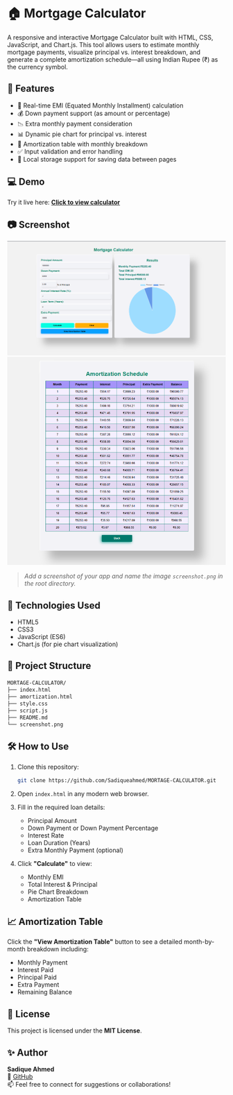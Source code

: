 # 🏠 Mortgage Calculator

A responsive and interactive Mortgage Calculator built with HTML, CSS, JavaScript, and Chart.js. This tool allows users to estimate monthly mortgage payments, visualize principal vs. interest breakdown, and generate a complete amortization schedule—all using Indian Rupee (₹) as the currency symbol.

## 📌 Features

- 🔢 Real-time EMI (Equated Monthly Installment) calculation
- 💰 Down payment support (as amount or percentage)
- 📉 Extra monthly payment consideration
- 📊 Dynamic pie chart for principal vs. interest
- 📆 Amortization table with monthly breakdown
- ✅ Input validation and error handling
- 💾 Local storage support for saving data between pages

## 💻 Demo

Try it live here: **[Click to view calculator](https://sadiqueahmed.github.io/MORTAGE-CALCULATOR/)**

## 📷 Screenshot

![Mortgage Calculator Screenshot](./Screenshot%202025-05-11%20184216.png)  
![Mortgage Calculator Screenshot](./Screenshot%202025-05-11%20184232.png)


> _Add a screenshot of your app and name the image `screenshot.png` in the root directory._

## 🚀 Technologies Used

- HTML5
- CSS3
- JavaScript (ES6)
- Chart.js (for pie chart visualization)

## 📂 Project Structure

```
MORTAGE-CALCULATOR/
├── index.html
├── amortization.html
├── style.css
├── script.js
├── README.md
└── screenshot.png
```

## 🛠 How to Use

1. Clone this repository:

   ```bash
   git clone https://github.com/Sadiqueahmed/MORTAGE-CALCULATOR.git
   ```

2. Open `index.html` in any modern web browser.

3. Fill in the required loan details:

   - Principal Amount  
   - Down Payment or Down Payment Percentage  
   - Interest Rate  
   - Loan Duration (Years)  
   - Extra Monthly Payment (optional)

4. Click **"Calculate"** to view:

   - Monthly EMI  
   - Total Interest & Principal  
   - Pie Chart Breakdown  
   - Amortization Table  

## 📈 Amortization Table

Click the **"View Amortization Table"** button to see a detailed month-by-month breakdown including:

- Monthly Payment  
- Interest Paid  
- Principal Paid  
- Extra Payment  
- Remaining Balance  

## 📘 License

This project is licensed under the **MIT License**.

## ✨ Author

**Sadique Ahmed**  
📎 [GitHub](https://github.com/Sadiqueahmed)  
📫 Feel free to connect for suggestions or collaborations!



